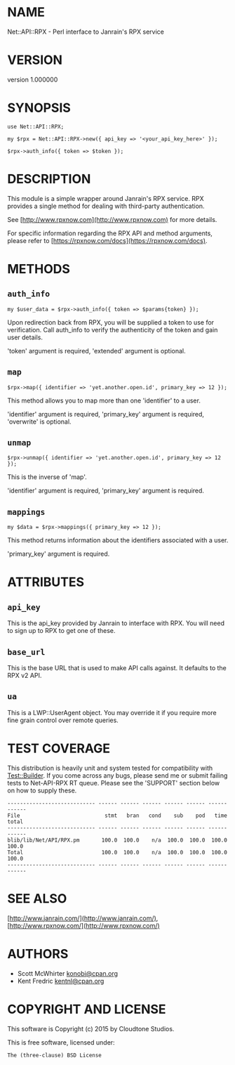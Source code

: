 # NAME

Net::API::RPX - Perl interface to Janrain's RPX service

# VERSION

version 1.000000

# SYNOPSIS

    use Net::API::RPX;

    my $rpx = Net::API::RPX->new({ api_key => '<your_api_key_here>' });

    $rpx->auth_info({ token => $token });

# DESCRIPTION

This module is a simple wrapper around Janrain's RPX service. RPX provides a single method for
dealing with third-party authentication.

See [http://www.rpxnow.com](http://www.rpxnow.com) for more details.

For specific information regarding the RPX API and method arguments, please refer to
[https://rpxnow.com/docs](https://rpxnow.com/docs).

# METHODS

## `auth_info`

    my $user_data = $rpx->auth_info({ token => $params{token} });

Upon redirection back from RPX, you will be supplied a token to use for verification. Call
auth\_info to verify the authenticity of the token and gain user details.

'token' argument is required, 'extended' argument is optional.

## `map`

    $rpx->map({ identifier => 'yet.another.open.id', primary_key => 12 });

This method allows you to map more than one 'identifier' to a user.

'identifier' argument is required, 'primary\_key' argument is required, 'overwrite' is optional.

## `unmap`

    $rpx->unmap({ identifier => 'yet.another.open.id', primary_key => 12 });

This is the inverse of 'map'.

'identifier' argument is required, 'primary\_key' argument is required.

## `mappings`

    my $data = $rpx->mappings({ primary_key => 12 });

This method returns information about the identifiers associated with a user.

'primary\_key' argument is required.

# ATTRIBUTES

## `api_key`

This is the api\_key provided by Janrain to interface with RPX. You will need to sign up to RPX
to get one of these.

## `base_url`

This is the base URL that is used to make API calls against. It defaults to the RPX v2 API.

## `ua`

This is a LWP::UserAgent object. You may override it if you require more fine grain control
over remote queries.

# TEST COVERAGE

This distribution is heavily unit and system tested for compatibility with
[<Test::Builder>](https://metacpan.org/pod/Test::Builder). If you come across any bugs, please send me or
submit failing tests to Net-API-RPX RT queue. Please see the 'SUPPORT' section below on
how to supply these.

    ---------------------------- ------ ------ ------ ------ ------ ------ ------
    File                           stmt   bran   cond    sub    pod   time  total
    ---------------------------- ------ ------ ------ ------ ------ ------ ------
    blib/lib/Net/API/RPX.pm       100.0  100.0    n/a  100.0  100.0  100.0  100.0
    Total                         100.0  100.0    n/a  100.0  100.0  100.0  100.0
    ---------------------------- ------ ------ ------ ------ ------ ------ ------

# SEE ALSO

[http://www.janrain.com/](http://www.janrain.com/), [http://www.rpxnow.com/](http://www.rpxnow.com/)

# AUTHORS

- Scott McWhirter <konobi@cpan.org>
- Kent Fredric <kentnl@cpan.org>

# COPYRIGHT AND LICENSE

This software is Copyright (c) 2015 by Cloudtone Studios.

This is free software, licensed under:

    The (three-clause) BSD License

